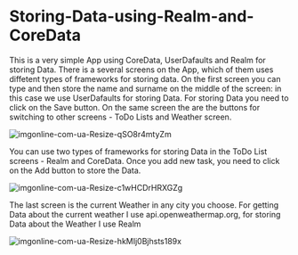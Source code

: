 # Storing-Data-using-Realm-and-CoreData
This is a very simple App using CoreData, UserDafaults and Realm for storing Data. There is a several screens on the App, which of them uses diffetent types of frameworks for storing data. On the first screen you can type and then store the name and surname on the middle of the screen: in this case we use UserDafaults for storing Data. For storing Data you need to click on the Save button. On the same screen the are the buttons for switching to other screens - ToDo Lists and Weather screen. 

![imgonline-com-ua-Resize-qSO8r4mtyZm](https://user-images.githubusercontent.com/78174628/131264009-244bf6a0-bbb3-46c6-93b3-7c198b8cbd11.jpg)

You can use two types of frameworks for storing Data in the ToDo List screens - Realm and CoreData. Once you add new task, you need to click on the Add button to store the Data.

![imgonline-com-ua-Resize-c1wHCDrHRXGZg](https://user-images.githubusercontent.com/78174628/131264134-a6730352-26da-4e30-8dba-f09c39cf4005.jpg)


The last screen is the current Weather in any city you choose. For getting Data about the current weather I use api.openweathermap.org, for storing Data about the Weather I use Realm

![imgonline-com-ua-Resize-hkMIj0Bjhsts189x](https://user-images.githubusercontent.com/78174628/131263984-8af244bc-1916-482c-a86f-ff12f36cf382.jpg)


